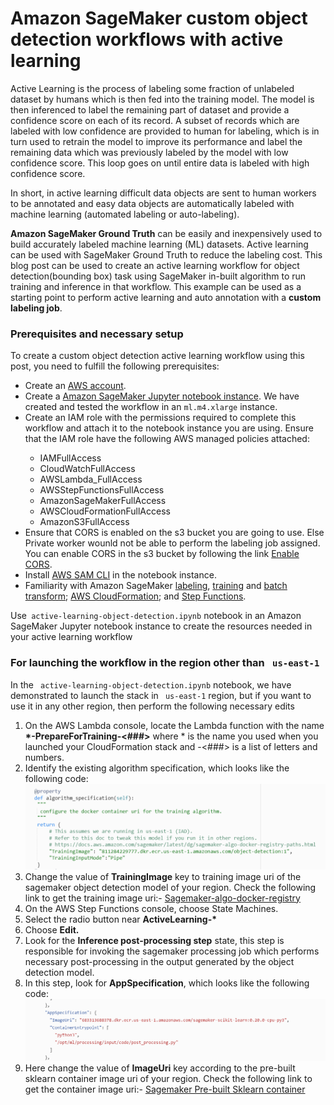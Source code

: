 <h1>Amazon SageMaker custom object detection workflows with active learning</h1>

<p>
Active Learning is the process of labeling some fraction of unlabeled dataset by humans which is then fed into the training model. The model is then inferenced to label the remaining part of dataset and provide a confidence score on each of its record. A subset of records which are labeled with low confidence are provided to human for labeling, which is in turn used to retrain the model to improve its performance and label the remaining data which was previously labeled by the model with low confidence score. This loop goes on until entire data is labeled with high confidence score.
</p>
In short, in active learning difficult data objects are sent to human workers to be annotated and easy data objects are automatically labeled with machine learning (automated labeling or auto-labeling).
<p>
<b>Amazon SageMaker Ground Truth</b> can be easily and inexpensively used to build accurately labeled machine learning (ML) datasets. Active learning can be used with SageMaker Ground Truth to reduce the labeling cost. 
This blog post can be used to  create an active learning workflow for object detection(bounding box) task using SageMaker in-built algorithm to run training and inference in that workflow. This example can be used as a starting point to perform active learning and auto annotation with a <b>custom labeling job</b>.
</p>

<h3>Prerequisites and necessary setup</h3>
<p>To create a custom object detection active learning workflow using this post, you need to fulfill the following prerequisites:
</p>

<ul>
<li>Create an <a href = "https://signin.aws.amazon.com/signin?redirect_uri=https%3A%2F%2Fportal.aws.amazon.com%2Fbilling%2Fsignup%2Fresume&client_id=signup">AWS account</a>.</li>
<li>Create a <a href="https://docs.aws.amazon.com/sagemaker/latest/dg/howitworks-create-ws.html"> Amazon SageMaker Jupyter notebook instance</a>. We have created and tested the workflow in an <code>ml.m4.xlarge</code> instance. </li>
<li>Create an IAM role with the permissions required to complete this workflow and attach it to the notebook instance you are using. Ensure that the IAM role have the following AWS managed policies attached:</li>
<ul shape = "disc">
<li>IAMFullAccess</li>
<li>CloudWatchFullAccess</li>
<li>AWSLambda_FullAccess</li>
<li>AWSStepFunctionsFullAccess</li>
<li>AmazonSageMakerFullAccess</li>
<li>AWSCloudFormationFullAccess</li>
<li>AmazonS3FullAccess</li>
</ul>
<li>Ensure that CORS is enabled on the s3 bucket you are going to use. Else Private worker wounld not be able to perform the labeling job assigned. You can enable CORS in the s3 bucket by following the link <a href = "https://docs.aws.amazon.com/AmazonS3/latest/userguide/enabling-cors-examples.html"> Enable CORS</a>.</li>
<li>Install <a href = "https://docs.aws.amazon.com/serverless-application-model/latest/developerguide/serverless-sam-cli-install.html">AWS SAM CLI</a> in the notebook instance. </li>
<li>Familiarity with Amazon SageMaker <a href="https://docs.aws.amazon.com/sagemaker/latest/dg/sms.html">labeling</a>, <a href = "https://docs.aws.amazon.com/sagemaker/latest/dg/train-model.html">training</a> and <a href= "https://docs.aws.amazon.com/sagemaker/latest/dg/batch-transform.html">batch transform</a>; <a href = "https://docs.aws.amazon.com/AWSCloudFormation/latest/UserGuide/Welcome.html"> AWS CloudFormation</a>; and <a href = "https://docs.aws.amazon.com/step-functions/latest/dg/welcome.html">Step Functions</a>.</li>
</ul>

<p>Use<code> active-learning-object-detection.ipynb</code> notebook in an Amazon SageMaker Jupyter notebook instance to create the resources needed in your active learning workflow
</p>
<h3>For launching the workflow in the region other than <code> us-east-1</code> </h3>
<p>
 In the <code> active-learning-object-detection.ipynb</code> notebook, we have demonstrated to launch the stack in  <code> us-east-1</code>  region, but if you want to use it in any other region, then perform the following necessary edits
</p>

<ol>
    <li>On the AWS Lambda console, locate the Lambda function with the name <b>*-PrepareForTraining-<###></b> where * is the name you used when you launched your CloudFormation stack and -<###> is a list of letters and numbers.</li>
    <li>Identify the existing algorithm specification, which looks like the following code:</li>
        <img src = "docker.png"></img>
    <li>Change the value of  <b>TrainingImage</b> key to training image uri of the sagemaker object detection model of your region. Check the following link to get the  training image uri:- <a href="https://docs.aws.amazon.com/sagemaker/latest/dg/sagemaker-algo-docker-registry-paths.html ">Sagemaker-algo-docker-registry </a> </li>
    <li>On the AWS Step Functions console, choose State Machines.</li>
    <li>Select the radio button near <b>ActiveLearning-*</b></li>
    <li>Choose <b> Edit.</b></li>
    <li>Look for the <b>Inference post-processing step</b>  state, this step is responsible for invoking the sagemaker processing job which performs necessary post-processing in the output generated by the object detection model.</li>
    <li> In this step, look for <b>AppSpecification</b>, which looks like the following code:</li>
    <img src = "post_processing.png"></img>
    <li>Here change the value of <b>ImageUri</b> key according to the pre-built sklearn container image uri of your region. Check the following link to get the  container image uri:- <a href="https://docs.aws.amazon.com/sagemaker/latest/dg/pre-built-docker-containers-scikit-learn-spark.html ">Sagemaker Pre-built Sklearn container<a/> </li>
    
</ol>    
